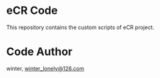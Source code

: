 # eCR Code

This repository contains the custom scripts of eCR project.

# Code Author
winter, winter_lonely@126.com